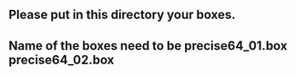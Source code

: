 ## Please put in this directory your boxes.
## Name of the boxes need to be precise64_01.box precise64_02.box
